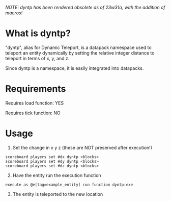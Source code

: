 _NOTE: dyntp has been rendered obsolete as of 23w31a, with the addition of macros!_

# What is dyntp?
"dyntp", alias for Dynamic Teleport, is a datapack namespace used to teleport an entity dynamically by setting the relative integer distance to teleport in terms of x, y, and z.

Since dyntp is a namespace, it is easily integrated into datapacks.

# Requirements
Requires load function: YES

Requires tick function: NO


# Usage

1. Set the change in x y z (these are NOT preserved after execution!)
```
scoreboard players set #dx dyntp <blocks>
scoreboard players set #dy dyntp <blocks>
scoreboard players set #dz dyntp <blocks>
```
2. Have the entity run the execution function
```
execute as @e[tag=example_entity] run function dyntp:exe
```
3. The entity is teleported to the new location
